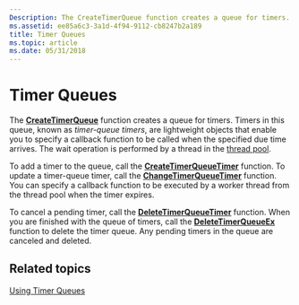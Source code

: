 ```yaml
---
Description: The CreateTimerQueue function creates a queue for timers.
ms.assetid: ee85a6c3-3a1d-4f94-9112-cb8247b2a189
title: Timer Queues
ms.topic: article
ms.date: 05/31/2018
---
```


# Timer Queues

The [**CreateTimerQueue**](https://msdn.microsoft.com/library/ms682483(v=VS.85).aspx) function creates a queue for timers. Timers in this queue, known as *timer-queue timers*, are lightweight objects that enable you to specify a callback function to be called when the specified due time arrives. The wait operation is performed by a thread in the [thread pool](https://msdn.microsoft.com/library/ms686756(v=VS.85).aspx).

To add a timer to the queue, call the [**CreateTimerQueueTimer**](https://msdn.microsoft.com/library/ms682485(v=VS.85).aspx) function. To update a timer-queue timer, call the [**ChangeTimerQueueTimer**](https://msdn.microsoft.com/library/ms682004(v=VS.85).aspx) function. You can specify a callback function to be executed by a worker thread from the thread pool when the timer expires.

To cancel a pending timer, call the [**DeleteTimerQueueTimer**](https://msdn.microsoft.com/library/ms682569(v=VS.85).aspx) function. When you are finished with the queue of timers, call the [**DeleteTimerQueueEx**](https://msdn.microsoft.com/library/ms682568(v=VS.85).aspx) function to delete the timer queue. Any pending timers in the queue are canceled and deleted.

## Related topics

<dl> <dt>

[Using Timer Queues](using-timer-queues.md)
</dt> </dl>

 

 



